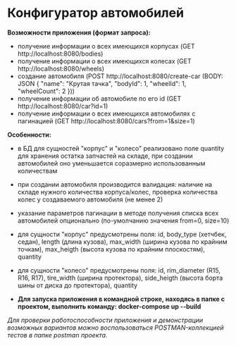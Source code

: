 # Конфигуратор автомобилей



**Возможности приложения (формат запроса):**
- получение информации о всех имеющихся корпусах (GET http://localhost:8080/bodies)
- получение информации о всех имеющихся колесах (GET http://localhost:8080/wheels)
- создание автомобиля (POST http://localhost:8080/create-car (BODY: JSON {  "name": "Крутая тачка", "bodyId": 1, "wheelId": 1, "wheelCount": 2  }))
- получение информации об автомобиле по его id (GET http://localhost:8080/car?id=1)
- получение информации о всех имеющихся автомобилях с пагинацией (GET http://localhost:8080/cars?from=1&size=1)

**Особенности:**
- в БД для сущностей "корпус" и "колесо" реализовано поле quantity для хранения остатка запчастей на складе, при создании автомобилей оно уменьшается соразмерно использованным количествам
- при создании автомобиля производится валидация: наличие на складе нужного количества корпуса/колес, проверка количества колес у создаваемого автомобиля (не менее 2)
- указание параметров пагинации в методе получения списка всех автомобилей опционально (по-умолчанию значения from=0, size=10)
- для сущности "корпус" предусмотрены поля: id, body_type (хетчбек, седан), length (длина кузова), max_width (ширина кузова по крайним точкам), max_heigth (высота кузова по крайним плоскостям), quantity
- для сущности "колесо" предусмотрены поля: id, rim_diameter (R15, R16, R17), tire_width (ширина протектора), side_heigth (высота борта шины от диска до протектора), quantity


- **Для запуска приложения в командной строке, находясь в папке с проектом, выполнить команду: docker-compose up --build**


_Для проверки работоспособности приложения и демонстрации возможных вариантов можно воспользоваться POSTMAN-коллекцией тестов в папке postman проекта._